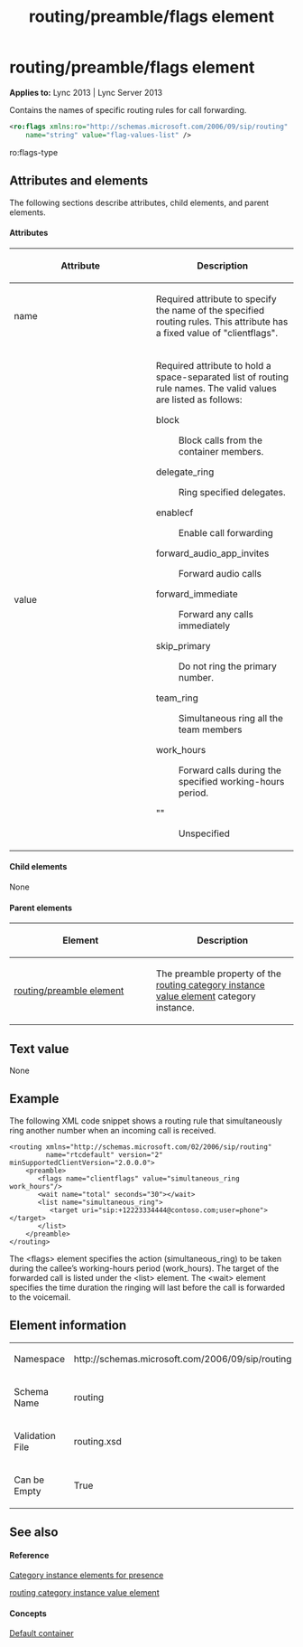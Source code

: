 ﻿---
title: routing/preamble/flags element
TOCTitle: routing/preamble/flags element
ms:assetid: c2b91db7-755b-408b-b624-899a77a00ba3
ms:mtpsurl: https://msdn.microsoft.com/library/Dn454809(v=office.15)
ms:contentKeyID: 57093938
ms.date: 07/24/2014
mtps_version: v=office.15
dev_langs:
- xml
---

# routing/preamble/flags element


**Applies to:** Lync 2013 | Lync Server 2013

Contains the names of specific routing rules for call forwarding.

```xml
<ro:flags xmlns:ro="http://schemas.microsoft.com/2006/09/sip/routing"
    name="string" value="flag-values-list" />
```

ro:flags-type

## Attributes and elements

The following sections describe attributes, child elements, and parent elements.

#### Attributes

<table>
<colgroup>
<col style="width: 50%" />
<col style="width: 50%" />
</colgroup>
<thead>
<tr class="header">
<th><p>Attribute</p></th>
<th><p>Description</p></th>
</tr>
</thead>
<tbody>
<tr class="odd">
<td><p>name</p></td>
<td><p>Required attribute to specify the name of the specified routing rules. This attribute has a fixed value of &quot;clientflags&quot;.</p></td>
</tr>
<tr class="even">
<td><p>value</p></td>
<td><p>Required attribute to hold a space-separated list of routing rule names. The valid values are listed as follows:</p>
<dl>
<dt>block</dt>
<dd><p>Block calls from the container members.</p>
</dd>
<dt>delegate_ring</dt>
<dd><p>Ring specified delegates.</p>
</dd>
<dt>enablecf</dt>
<dd><p>Enable call forwarding</p>
</dd>
<dt>forward_audio_app_invites</dt>
<dd><p>Forward audio calls</p>
</dd>
<dt>forward_immediate</dt>
<dd><p>Forward any calls immediately</p>
</dd>
<dt>skip_primary</dt>
<dd><p>Do not ring the primary number.</p>
</dd>
<dt>team_ring</dt>
<dd><p>Simultaneous ring all the team members</p>
</dd>
<dt>work_hours</dt>
<dd><p>Forward calls during the specified working-hours period.</p>
</dd>
<dt>&quot;&quot;</dt>
<dd><p>Unspecified</p>
</dd>
</dl></td>
</tr>
</tbody>
</table>


#### Child elements

None

#### Parent elements

<table>
<colgroup>
<col style="width: 50%" />
<col style="width: 50%" />
</colgroup>
<thead>
<tr class="header">
<th><p>Element</p></th>
<th><p>Description</p></th>
</tr>
</thead>
<tbody>
<tr class="odd">
<td><p><a href="routing-preamble-element.md">routing/preamble element</a></p></td>
<td><p>The preamble property of the <a href="routing-category-instance-value-element.md">routing category instance value element</a> category instance.</p></td>
</tr>
</tbody>
</table>


## Text value

None

## Example

The following XML code snippet shows a routing rule that simultaneously ring another number when an incoming call is received.

    <routing xmlns="http://schemas.microsoft.com/02/2006/sip/routing" 
             name="rtcdefault" version="2" minSupportedClientVersion="2.0.0.0">
        <preamble>
           <flags name="clientflags" value="simultaneous_ring work_hours"/>
           <wait name="total" seconds="30"></wait>
           <list name="simultaneous_ring">
              <target uri="sip:+12223334444@contoso.com;user=phone"></target>
           </list>
        </preamble>
    </routing>

The \<flags\> element specifies the action (simultaneous\_ring) to be taken during the callee’s working-hours period (work\_hours). The target of the forwarded call is listed under the \<list\> element. The \<wait\> element specifies the time duration the ringing will last before the call is forwarded to the voicemail.

## Element information

<table>
<colgroup>
<col style="width: 50%" />
<col style="width: 50%" />
</colgroup>
<tbody>
<tr class="odd">
<td><p>Namespace</p></td>
<td><p>http://schemas.microsoft.com/2006/09/sip/routing</p></td>
</tr>
<tr class="even">
<td><p>Schema Name</p></td>
<td><p>routing</p></td>
</tr>
<tr class="odd">
<td><p>Validation File</p></td>
<td><p>routing.xsd</p></td>
</tr>
<tr class="even">
<td><p>Can be Empty</p></td>
<td><p>True</p></td>
</tr>
</tbody>
</table>


## See also

#### Reference

[Category instance elements for presence](category-instance-elements-for-presence.md)

[routing category instance value element](routing-category-instance-value-element.md)

#### Concepts

[Default container](default-container.md)

